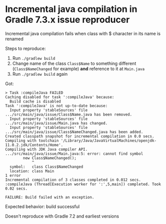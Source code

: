 # Incremental java compilation in Gradle 7.3.x issue reproducer

Incremental java compilation fails when class with $ character in its name is renamed

Steps to reproduce:
1. Run `./gradlew build`
2. Change name of the class `Class$Name` 
to something different (`Class$NameChanged` for example)
**and** reference to it at `Main.java`
3. Run `./gradlew build` again

Got: 
```
> Task :compileJava FAILED
Caching disabled for task ':compileJava' because:
  Build cache is disabled
Task ':compileJava' is not up-to-date because:
  Input property 'stableSources' file .../src/main/java/issue/Class$Name.java has been removed.
  Input property 'stableSources' file .../src/main/java/issue/Main.java has changed.
  Input property 'stableSources' file .../src/main/java/issue/Class$NameChanged.java has been added.
Created classpath snapshot for incremental compilation in 0.0 secs.
Compiling with toolchain '/Library/Java/JavaVirtualMachines/openjdk-11.0.2.jdk/Contents/Home'.
Compiling with JDK Java compiler API.
.../src/main/java/issue/Main.java:5: error: cannot find symbol
        new Class$NameChanged();
            ^
  symbol:   class Class$NameChanged
  location: class Main
1 error
Incremental compilation of 3 classes completed in 0.012 secs.
:compileJava (Thread[Execution worker for ':',5,main]) completed. Took 0.02 secs.

FAILURE: Build failed with an exception.
```

Expected behavior: build successful

Doesn't reproduce with Gradle 7.2 and earliest versions